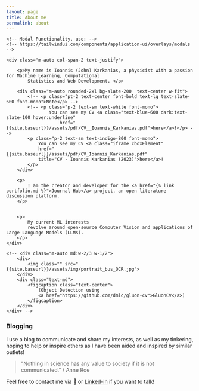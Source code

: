 ```yaml
---
layout: page
title: About me
permalink: about
---
```


<!-- https://stackoverflow.com/questions/40453881/change-of-opacity-using-css-transition-and-vanilla-javascript-works-only-when-fa -->

<div class="md:grid md:grid-cols-2 md:gap-3">

    <!-- Modal Functionality, use: -->
    <!-- https://tailwindui.com/components/application-ui/overlays/modals -->

    <div class="m-auto col-span-2 text-justify">

        <p>My name is Ioannis (John) Karkanias, a physicist with a passion for Machine Learning, Computational
            Statistics and Web Development. </p>

        <div class="m-auto rounded-2xl bg-slate-200  text-center w-fit">
            <!-- <p class="pt-2 text-center font-bold text-lg text-slate-600 font-mono">Note</p> -->
            <!-- <p class="p-2 text-sm text-white font-mono">
                    You can see my CV <a class="text-blue-600 dark:text-slate-100 hover:underline"
                        href="{{site.baseurl}}/assets/pdf/CV__Ioannis_Karkanias.pdf">here</a>!</p> -->
            <p class="p-2 text-sm text-indigo-800 font-mono">
                You can see my CV <a class="iframe cboxElement"
                href="{{site.baseurl}}/assets/pdf/CV_Ioannis_Karkanias.pdf"
                title="CV - Ioannis Karkanias (2023)">here</a>!
            </p>
        </div>

        <p>
            I am the creator and developer for the <a href="{% link portfolio.md %}">Journal Hub</a> project, an open literature discussion platform.
        </p>


        <p>
            My current ML interests
            revolve around open-source Computer Vision and applications of Large Language Models (LLMs).
        </p>
    </div>

    <!-- <div class="m-auto md:w-2/3 w-1/2">
        <div>
            <img class="" src="{{site.baseurl}}/assets/img/portrait_bus_OCR.jpg">
        </div>
        <div class="text-md">
            <figcaption class="text-center">
                (Object Detection using
                <a href="https://github.com/dmlc/gluon-cv">GluonCV</a>)
            </figcaption>
        </div>
    </div> -->

</div>

<script>
    jQuery('a.iframe').colorbox({ iframe: true, height: "700px", width: "80vw%" });

</script>


<!-- TODO: Education and work summary -->

### Blogging

I use a blog to communicate and share my interests, as well as my tinkering, hoping to help or inspire others as I have
been aided and inspired by similar outlets!

> "Nothing in science has any value to society if it is not communicated." \\
> Anne Roe

Feel free to contact me via [📧](ioannis.karkanias@gmail.com) or
[Linked-in](https://www.linkedin.com/in/ioannis-karkanias-71996a1aa/) if you want to talk!